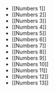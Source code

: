 - [[Numbers 1]]
- [[Numbers 2]]
- [[Numbers 3]]
- [[Numbers 4]]
- [[Numbers 5]]
- [[Numbers 6]]
- [[Numbers 7]]
- [[Numbers 8]]
- [[Numbers 9]]
- [[Numbers 10]]
- [[Numbers 11]]
- [[Numbers 12]]
- [[Numbers 13]]